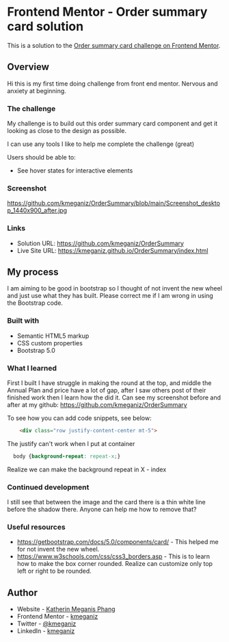 # Frontend Mentor - Order summary card solution

This is a solution to the [Order summary card challenge on Frontend Mentor](https://www.frontendmentor.io/challenges/order-summary-component-QlPmajDUj).

## Overview

Hi this is my first time doing challenge from front end mentor. Nervous and anxiety at beginning.

### The challenge

My challenge is to build out this order summary card component and get it looking as close to the design as possible.

I can use any tools I like to help me complete the challenge (great) 

Users should be able to:

- See hover states for interactive elements

### Screenshot
https://github.com/kmeganiz/OrderSummary/blob/main/Screenshot_desktop_1440x900_after.jpg

### Links

- Solution URL: https://github.com/kmeganiz/OrderSummary
- Live Site URL: https://kmeganiz.github.io/OrderSummary/index.html

## My process

I am aiming to be good in bootstrap so I thought of not invent the new wheel and just use what they has built. Please correct me if I am wrong in using the Bootstrap code.

### Built with

- Semantic HTML5 markup
- CSS custom properties
- Bootstrap 5.0

### What I learned

  First I built I have struggle in making the round at the top, and middle the Annual Plan and price have a lot of gap, after I saw others post of their finished work then I learn how the did it. Can see my screenshot before and after at my github: https://github.com/kmeganiz/OrderSummary


To see how you can add code snippets, see below:

```html
    <div class="row justify-content-center mt-5">
```
The justify can't work when I put at container

```css
  body {background-repeat: repeat-x;}
```
Realize we can make the background repeat in X - index

### Continued development

I still see that between the image and the card there is a thin white line before the shadow there. Anyone can help me how to remove that?

### Useful resources

- https://getbootstrap.com/docs/5.0/components/card/ - This helped me for not invent the new wheel.
- https://www.w3schools.com/css/css3_borders.asp - This is to learn how to make the box corner rounded. Realize can customize only top left or right to be rounded.

## Author

- Website - [Katherin Meganis Phang](https://www.kmeganiz.com)
- Frontend Mentor - [kmeganiz](https://www.frontendmentor.io/profile/kmeganiz)
- Twitter - [@kmeganiz](https://www.twitter.com/kmeganiz)
- LinkedIn - [kmeganiz](https://www.linkedin.com/in/kmeganiz/)

